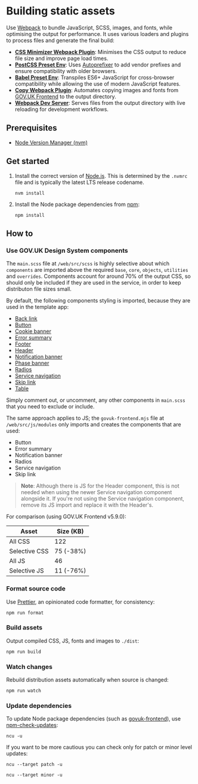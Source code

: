 # Building static assets

Use [Webpack](https://webpack.js.org/) to bundle JavaScript, SCSS, images, and fonts, while optimising the output for performance. It uses various loaders and plugins to process files and generate the final build:

- [**CSS Minimizer Webpack Plugin**](https://webpack.js.org/plugins/css-minimizer-webpack-plugin/): Minimises the CSS output to reduce file size and improve page load times.
- [**PostCSS Preset Env**](https://github.com/csstools/postcss-plugins/tree/main/plugin-packs/postcss-preset-env): Uses [Autoprefixer](https://github.com/postcss/autoprefixer) to add vendor prefixes and ensure compatibility with older browsers.
- [**Babel Preset Env**](https://babeljs.io/docs/babel-preset-env): Transpiles ES6+ JavaScript for cross-browser compatibility while allowing the use of modern JavaScript features.
- [**Copy Webpack Plugin**](https://webpack.js.org/plugins/copy-webpack-plugin/): Automates copying images and fonts from [GOV.UK Frontend](https://frontend.design-system.service.gov.uk/) to the output directory.
- [**Webpack Dev Server**](https://webpack.js.org/configuration/dev-server/): Serves files from the output directory with live reloading for development workflows.

## Prerequisites

- [Node Version Manager (nvm)](https://github.com/nvm-sh/nvm)

## Get started

1. Install the correct version of [Node.js](https://nodejs.org/en). This is determined by the `.nvmrc` file and is typically the latest LTS release codename.

   ```shell
   nvm install
   ```

2. Install the Node package dependencies from [npm](https://www.npmjs.com/):

   ```shell
   npm install
   ```

## How to

### Use GOV.UK Design System components

The `main.scss` file at `/web/src/scss` is highly selective about which `components` are imported above the required `base`, `core`, `objects`, `utilities` and `overrides`. Components account for around 70% of the output CSS, so should only be included if they are used in the service, in order to keep distributon file sizes small.

By default, the following components styling is imported, because they are used in the template app:

- [Back link](https://design-system.service.gov.uk/components/back-link/)
- [Button](https://design-system.service.gov.uk/components/button/)
- [Cookie banner](https://design-system.service.gov.uk/components/cookie-banner/)
- [Error summary](https://design-system.service.gov.uk/components/error-summary/)
- [Footer](https://design-system.service.gov.uk/components/footer/)
- [Header](https://design-system.service.gov.uk/components/header/)
- [Notification banner](https://design-system.service.gov.uk/components/notification-banner/)
- [Phase banner](https://design-system.service.gov.uk/components/phase-banner/)
- [Radios](https://design-system.service.gov.uk/components/radios/)
- [Service navigation](https://design-system.service.gov.uk/components/service-navigation/)
- [Skip link](https://design-system.service.gov.uk/components/skip-link/)
- [Table](https://design-system.service.gov.uk/components/table/)

Simply comment out, or uncomment, any other components in `main.scss` that you need to exclude or include.

The same approach applies to JS; the `govuk-frontend.mjs` file at `/web/src/js/modules` only imports and creates the components that are used:

- Button
- Error summary
- Notification banner
- Radios
- Service navigation
- Skip link

> **Note**: Although there is JS for the Header component, this is not needed when using the newer Service navigation component alongside it. If you're not using the Service navigation component, remove its JS import and replace it with the Header's.

For comparison (using GOV.UK Frontend v5.9.0):

| Asset         | Size (KB) |
| ------------- | --------- |
| All CSS       | 122       |
| Selective CSS | 75 (-38%) |
| All JS        | 46        |
| Selective JS  | 11 (-76%) |

### Format source code

Use [Prettier](https://prettier.io/), an opinionated code formatter, for consistency:

```shell
npm run format
```

### Build assets

Output compiled CSS, JS, fonts and images to `./dist`:

```shell
npm run build
```

### Watch changes

Rebuild distribution assets automatically when source is changed:

```shell
npm run watch
```

### Update dependencies

To update Node package dependencies (such as [govuk-frontend](https://www.npmjs.com/package/govuk-frontend)), use [npm-check-updates](https://www.npmjs.com/package/npm-check-updates):

```shell
ncu -u
```

If you want to be more cautious you can check only for patch or minor level updates:

```shell
ncu --target patch -u
```

```shell
ncu --target minor -u
```
